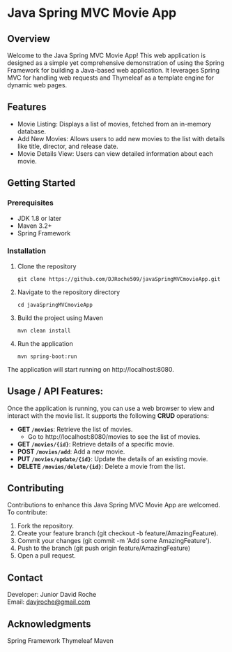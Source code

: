 # Java Spring MVC Movie App

## Overview

Welcome to the Java Spring MVC Movie App! This web application is designed as a simple yet comprehensive demonstration of using the Spring Framework for building a Java-based web application. It leverages Spring MVC for handling web requests and Thymeleaf as a template engine for dynamic web pages.

## Features
* Movie Listing: Displays a list of movies, fetched from an in-memory database.
* Add New Movies: Allows users to add new movies to the list with details like title, director, and release date.
* Movie Details View: Users can view detailed information about each movie.

## Getting Started
### Prerequisites
* JDK 1.8 or later
* Maven 3.2+
* Spring Framework
  
### Installation
1. Clone the repository
   ```
   git clone https://github.com/DJRoche509/javaSpringMVCmovieApp.git
   ```
2. Navigate to the repository directory
    ```
    cd javaSpringMVCmovieApp
    ```
3. Build the project using Maven
    ```
    mvn clean install
    ```
4. Run the application
    ```
    mvn spring-boot:run
    ```
The application will start running on http://localhost:8080.

## Usage / API Features:
Once the application is running, you can use a web browser to view and interact with the movie list. It supports the following **CRUD** operations:
* **GET `/movies`**: Retrieve the list of movies.
     - Go to http://localhost:8080/movies to see the list of movies.
* **GET `/movies/{id}`**: Retrieve details of a specific movie.
* **POST `/movies/add`**: Add a new movie.
* **PUT `/movies/update/{id}`**: Update the details of an existing movie.
* **DELETE `/movies/delete/{id}`**: Delete a movie from the list.

## Contributing
Contributions to enhance this Java Spring MVC Movie App are welcomed. To contribute:

1. Fork the repository.
2. Create your feature branch (git checkout -b feature/AmazingFeature).
3. Commit your changes (git commit -m 'Add some AmazingFeature').
4. Push to the branch (git push origin feature/AmazingFeature)
5. Open a pull request.

## Contact
Developer: Junior David Roche </br>
Email: davjroche@gmail.com 

## Acknowledgments
Spring Framework
Thymeleaf
Maven
